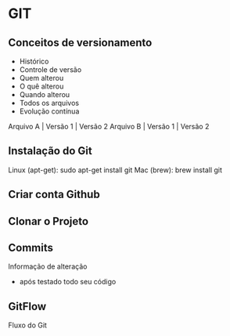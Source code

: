 # GIT
## Conceitos de versionamento
 - Histórico
 - Controle de versão
 - Quem alterou
 - O quê alterou 
 - Quando alterou 
 - Todos os arquivos
 - Evolução contínua

 Arquivo A | Versão 1 | Versão 2
 Arquivo B | Versão 1 | Versão 2

 ## Instalação do Git

 Linux (apt-get): sudo apt-get install git
 Mac (brew): brew install git

 ## Criar conta Github

 ## Clonar o Projeto

 ## Commits
 Informação de alteração
  - após testado todo seu código

 ## GitFlow
 Fluxo do Git
